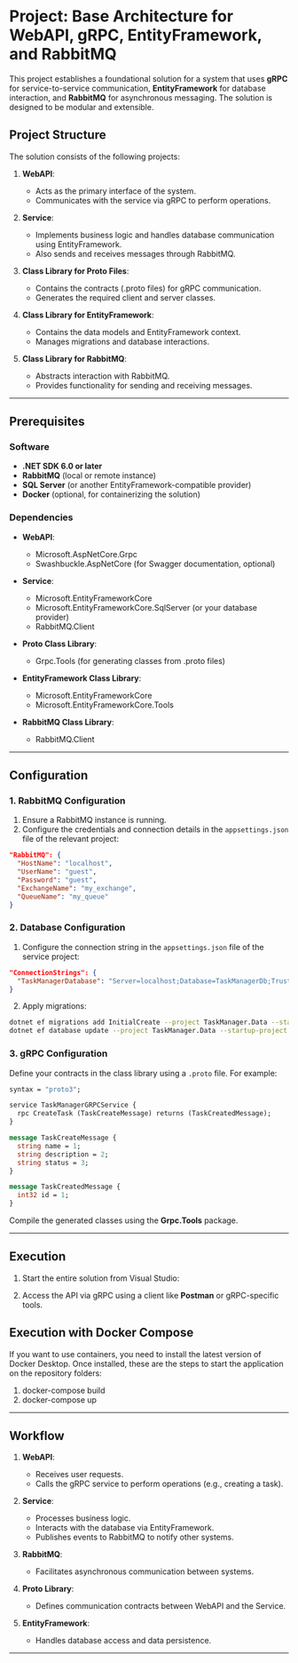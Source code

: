 # Project: Base Architecture for WebAPI, gRPC, EntityFramework, and RabbitMQ

This project establishes a foundational solution for a system that uses **gRPC** for service-to-service communication, **EntityFramework** for database interaction, and **RabbitMQ** for asynchronous messaging. The solution is designed to be modular and extensible.

## Project Structure
The solution consists of the following projects:

1. **WebAPI**:
   - Acts as the primary interface of the system.
   - Communicates with the service via gRPC to perform operations.

2. **Service**:
   - Implements business logic and handles database communication using EntityFramework.
   - Also sends and receives messages through RabbitMQ.

3. **Class Library for Proto Files**:
   - Contains the contracts (.proto files) for gRPC communication.
   - Generates the required client and server classes.

4. **Class Library for EntityFramework**:
   - Contains the data models and EntityFramework context.
   - Manages migrations and database interactions.

5. **Class Library for RabbitMQ**:
   - Abstracts interaction with RabbitMQ.
   - Provides functionality for sending and receiving messages.

---

## Prerequisites

### Software
- **.NET SDK 6.0 or later**
- **RabbitMQ** (local or remote instance)
- **SQL Server** (or another EntityFramework-compatible provider)
- **Docker** (optional, for containerizing the solution)

### Dependencies
- **WebAPI**:
  - Microsoft.AspNetCore.Grpc
  - Swashbuckle.AspNetCore (for Swagger documentation, optional)

- **Service**:
  - Microsoft.EntityFrameworkCore
  - Microsoft.EntityFrameworkCore.SqlServer (or your database provider)
  - RabbitMQ.Client

- **Proto Class Library**:
  - Grpc.Tools (for generating classes from .proto files)

- **EntityFramework Class Library**:
  - Microsoft.EntityFrameworkCore
  - Microsoft.EntityFrameworkCore.Tools

- **RabbitMQ Class Library**:
  - RabbitMQ.Client

---

## Configuration

### 1. RabbitMQ Configuration
1. Ensure a RabbitMQ instance is running.
2. Configure the credentials and connection details in the `appsettings.json` file of the relevant project:

```json
"RabbitMQ": {
  "HostName": "localhost",
  "UserName": "guest",
  "Password": "guest",
  "ExchangeName": "my_exchange",
  "QueueName": "my_queue"
}
```

### 2. Database Configuration
1. Configure the connection string in the `appsettings.json` file of the service project:

```json
"ConnectionStrings": {
  "TaskManagerDatabase": "Server=localhost;Database=TaskManagerDb;Trusted_Connection=True;"
}
```

2. Apply migrations:

```bash
dotnet ef migrations add InitialCreate --project TaskManager.Data --startup-project TaskManager.Service
dotnet ef database update --project TaskManager.Data --startup-project TaskManager.Service
```

### 3. gRPC Configuration
Define your contracts in the class library using a `.proto` file. For example:

```proto
syntax = "proto3";

service TaskManagerGRPCService {
  rpc CreateTask (TaskCreateMessage) returns (TaskCreatedMessage);
}

message TaskCreateMessage {
  string name = 1;
  string description = 2;
  string status = 3;
}

message TaskCreatedMessage {
  int32 id = 1;
}
```

Compile the generated classes using the **Grpc.Tools** package.

---

## Execution

1. Start the entire solution from Visual Studio:

2. Access the API via gRPC using a client like **Postman** or gRPC-specific tools.

## Execution with Docker Compose
If you want to use containers, you need to install the latest version of Docker Desktop. Once installed, these are the steps to start the application on the repository folders:

1. docker-compose build
2. docker-compose up

---

## Workflow

1. **WebAPI**:
   - Receives user requests.
   - Calls the gRPC service to perform operations (e.g., creating a task).

2. **Service**:
   - Processes business logic.
   - Interacts with the database via EntityFramework.
   - Publishes events to RabbitMQ to notify other systems.

3. **RabbitMQ**:
   - Facilitates asynchronous communication between systems.

4. **Proto Library**:
   - Defines communication contracts between WebAPI and the Service.

5. **EntityFramework**:
   - Handles database access and data persistence.

---

